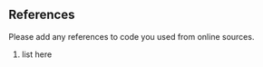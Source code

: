 ## References

<p> Please add any references to code you used from online sources. </p>

1. list here